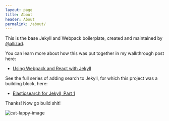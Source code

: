 ```yaml
---
layout: page
title: About
header: About
permalink: /about/
---
```


This is the base Jekyll and Webpack boilerplate, created and maintained by [@allizad](https://github.com/allizad).

You can learn more about how this was put together in my walkthrough post here:
- [Using Webpack and React with Jekyll](https://medium.com/allizad/)

See the full series of adding search to Jekyll, for which this project was a building block, here:
- [Elasticsearch for Jekyll, Part 1](https://blog.omc.io/elasticsearch-for-jekyll-part-1-ab456ac7c093)

Thanks! Now go build shit!

![cat-lappy-image](src/assets/images/cat-lappy.gif)
